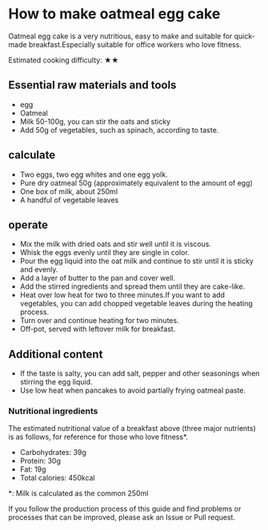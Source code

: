# How to make oatmeal egg cake

Oatmeal egg cake is a very nutritious, easy to make and suitable for quick-made breakfast.Especially suitable for office workers who love fitness.

Estimated cooking difficulty: ★★

## Essential raw materials and tools

- egg
- Oatmeal
- Milk 50-100g, you can stir the oats and sticky
- Add 50g of vegetables, such as spinach, according to taste.

## calculate

- Two eggs, two egg whites and one egg yolk.
- Pure dry oatmeal 50g (approximately equivalent to the amount of egg)
- One box of milk, about 250ml
- A handful of vegetable leaves

## operate

- Mix the milk with dried oats and stir well until it is viscous.
- Whisk the eggs evenly until they are single in color.
- Pour the egg liquid into the oat milk and continue to stir until it is sticky and evenly.
- Add a layer of butter to the pan and cover well.
- Add the stirred ingredients and spread them until they are cake-like.
- Heat over low heat for two to three minutes.If you want to add vegetables, you can add chopped vegetable leaves during the heating process.
- Turn over and continue heating for two minutes.
- Off-pot, served with leftover milk for breakfast.

## Additional content

- If the taste is salty, you can add salt, pepper and other seasonings when stirring the egg liquid.
- Use low heat when pancakes to avoid partially frying oatmeal paste.

### Nutritional ingredients

The estimated nutritional value of a breakfast above (three major nutrients) is as follows, for reference for those who love fitness*.

- Carbohydrates: 39g
- Protein: 30g
- Fat: 19g
- Total calories: 450kcal

*: Milk is calculated as the common 250ml

If you follow the production process of this guide and find problems or processes that can be improved, please ask an Issue or Pull request.